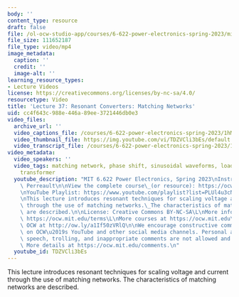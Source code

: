 ```yaml
---
body: ''
content_type: resource
draft: false
file: /ol-ocw-studio-app/courses/6-622-power-electronics-spring-2023/mit6_622s23_lecture_37_360p_16_9.mp4
file_size: 111652187
file_type: video/mp4
image_metadata:
  caption: ''
  credit: ''
  image-alt: ''
learning_resource_types:
- Lecture Videos
license: https://creativecommons.org/licenses/by-nc-sa/4.0/
resourcetype: Video
title: 'Lecture 37: Resonant Converters: Matching Networks'
uid: cc4f643c-988e-446a-89ee-3721446db0e3
video_files:
  archive_url: ''
  video_captions_file: /courses/6-622-power-electronics-spring-2023/1hMyfXxXC8MkS__taKirTa-ZT6h9eBWQv_transcript.webvtt
  video_thumbnail_file: https://img.youtube.com/vi/TDZVCli3bEs/default.jpg
  video_transcript_file: /courses/6-622-power-electronics-spring-2023/1hMyfXxXC8MkS__taKirTa-ZT6h9eBWQv_transcript.pdf
video_metadata:
  video_speakers: ''
  video_tags: matching network, phase shift, sinusoidal waveforms, load impedance,
    transformer
  youtube_description: "MIT 6.622 Power Electronics, Spring 2023\nInstructor: David\
    \ Perreault\n\nView the complete course\_(or resource): https://ocw.mit.edu/courses/6-622-power-electronics-spring-2023/\L\
    \nYouTube Playlist: https://www.youtube.com/playlist?list=PLUl4u3cNGP62UTc77mJoubhDELSC8lfR0\n\
    \nThis lecture introduces resonant techniques for scaling voltage and current\
    \ through the use of matching networks.\_The characteristics of matching networks\
    \ are described.\n\nLicense: Creative Commons BY-NC-SA\L\nMore information at\
    \ https://ocw.mit.edu/terms\L\nMore courses at https://ocw.mit.edu\n\nSupport\
    \ OCW at http://ow.ly/a1If50zVRlQ\n\nWe encourage constructive comments and discussion\
    \ on OCW\u2019s YouTube and other social media channels. Personal attacks, hate\
    \ speech, trolling, and inappropriate comments are not allowed and may be removed.\
    \ More details at https://ocw.mit.edu/comments.\n"
  youtube_id: TDZVCli3bEs
---
```

This lecture introduces resonant techniques for scaling voltage and current through the use of matching networks. The characteristics of matching networks are described.